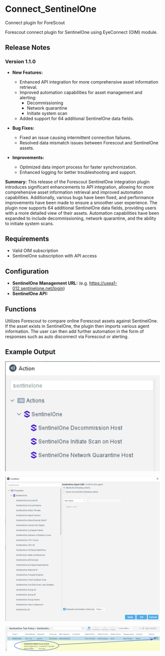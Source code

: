 # Connect_SentinelOne
Connect plugin for ForeScout

Forescout connect plugin for SentinelOne using EyeConnect (OIM) module.

## Release Notes

### Version 1.1.0
- **New Features:**
  - Enhanced API integration for more comprehensive asset information retrieval.
  - Improved automation capabilities for asset management and alerting:
    - Decommissioning
    - Network quarantine
    - Initiate system scan
  - Added support for 64 additional SentinelOne data fields.

- **Bug Fixes:**
  - Fixed an issue causing intermittent connection failures.
  - Resolved data mismatch issues between Forescout and SentinelOne assets.

- **Improvements:**
  - Optimized data import process for faster synchronization.
  - Enhanced logging for better troubleshooting and support.

**Summary:** This release of the Forescout SentinelOne integration plugin introduces significant enhancements to API integration, allowing for more comprehensive asset information retrieval and improved automation capabilities. Additionally, various bugs have been fixed, and performance improvements have been made to ensure a smoother user experience. The plugin now supports 64 additional SentinelOne data fields, providing users with a more detailed view of their assets. Automation capabilities have been expanded to include decommissioning, network quarantine, and the ability to initiate system scans.

## Requirements
- Valid OIM subscription
- SentinelOne subscription with API access

## Configuration
- **SentinelOne Management URL:** (e.g. https://usea1-012.sentinelone.net/login)
- **SentinelOne API:** 

## Functions
Utilizes Forescout to compare online Forescout assets against SentinelOne. If the asset exists in SentinelOne, the plugin then imports various agent information. The user can then add further automation in the form of responses such as auto disconnect via Forescout or alerting.

## Example Output
![SentinelOne ForeScout Actions](https://github.com/PoesRaven/public/blob/068bb61035595a2d7336f7fc6e11e9f6ab21e362/ForescoutS1Actions.png?raw=true)

![SentinelOne ForeScout Properties](https://raw.githubusercontent.com/PoesRaven/public/068bb61035595a2d7336f7fc6e11e9f6ab21e362/ForescoutS1Properties.png)

![SentinelOne ForeScout Results](https://raw.githubusercontent.com/PoesRaven/public/068bb61035595a2d7336f7fc6e11e9f6ab21e362/ForescoutS1Results.png)
